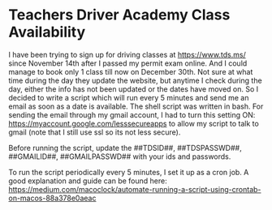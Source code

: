 # Teachers Driver Academy Class Availability

I have been trying to sign up for driving classes at https://www.tds.ms/ since November 14th after I passed my permit exam online. And I could manage to book only 1 class till now on December 30th. Not sure at what time during the day they update the website, but anytime I check during the day, either the info has not been updated or the dates have moved on. So I decided to write a script which will run every 5 minutes and send me an email as soon as a date is available. The shell script was written in bash. For sending the email through my gmail account, I had to turn this setting ON: https://myaccount.google.com/lesssecureapps to allow my script to talk to gmail (note that I still use ssl so its not less secure).

Before running the script, update the ##TDSID##, ##TDSPASSWD##, ##GMAILID##, ##GMAILPASSWD## with your ids and passwords. 

To run the script periodically every 5 minutes, I set it up as a cron job. A good explanation and guide can be found here: https://medium.com/macoclock/automate-running-a-script-using-crontab-on-macos-88a378e0aeac
